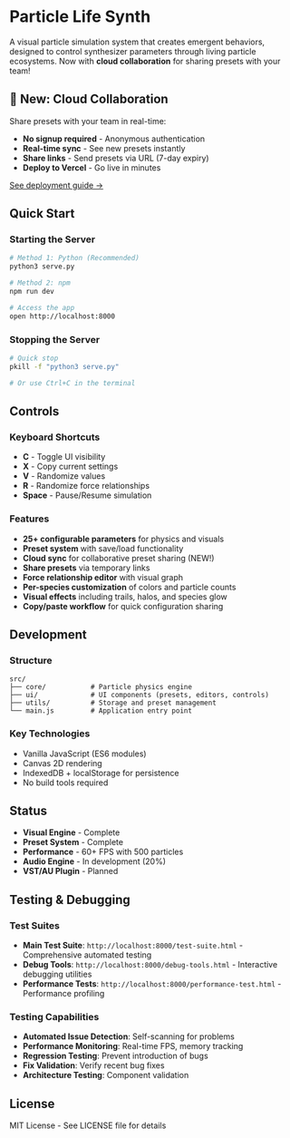 # Particle Life Synth

A visual particle simulation system that creates emergent behaviors, designed to control synthesizer parameters through living particle ecosystems. Now with **cloud collaboration** for sharing presets with your team!

## 🚀 New: Cloud Collaboration

Share presets with your team in real-time:
- **No signup required** - Anonymous authentication
- **Real-time sync** - See new presets instantly
- **Share links** - Send presets via URL (7-day expiry)
- **Deploy to Vercel** - Go live in minutes

[See deployment guide →](VERCEL_DEPLOYMENT.md)

## Quick Start

### Starting the Server
```bash
# Method 1: Python (Recommended)
python3 serve.py

# Method 2: npm 
npm run dev

# Access the app
open http://localhost:8000
```

### Stopping the Server
```bash
# Quick stop
pkill -f "python3 serve.py"

# Or use Ctrl+C in the terminal
```

## Controls

### Keyboard Shortcuts
- **C** - Toggle UI visibility
- **X** - Copy current settings
- **V** - Randomize values
- **R** - Randomize force relationships  
- **Space** - Pause/Resume simulation

### Features
- **25+ configurable parameters** for physics and visuals
- **Preset system** with save/load functionality
- **Cloud sync** for collaborative preset sharing (NEW!)
- **Share presets** via temporary links
- **Force relationship editor** with visual graph
- **Per-species customization** of colors and particle counts
- **Visual effects** including trails, halos, and species glow
- **Copy/paste workflow** for quick configuration sharing

## Development

### Structure
```
src/
├── core/           # Particle physics engine
├── ui/             # UI components (presets, editors, controls)
├── utils/          # Storage and preset management
└── main.js         # Application entry point
```

### Key Technologies
- Vanilla JavaScript (ES6 modules)
- Canvas 2D rendering
- IndexedDB + localStorage for persistence
- No build tools required

## Status

- **Visual Engine** - Complete
- **Preset System** - Complete  
- **Performance** - 60+ FPS with 500 particles
- **Audio Engine** - In development (20%)
- **VST/AU Plugin** - Planned

## Testing & Debugging

### Test Suites
- **Main Test Suite**: `http://localhost:8000/test-suite.html` - Comprehensive automated testing
- **Debug Tools**: `http://localhost:8000/debug-tools.html` - Interactive debugging utilities
- **Performance Tests**: `http://localhost:8000/performance-test.html` - Performance profiling

### Testing Capabilities
- **Automated Issue Detection**: Self-scanning for problems
- **Performance Monitoring**: Real-time FPS, memory tracking
- **Regression Testing**: Prevent introduction of bugs
- **Fix Validation**: Verify recent bug fixes
- **Architecture Testing**: Component validation

## License

MIT License - See LICENSE file for details